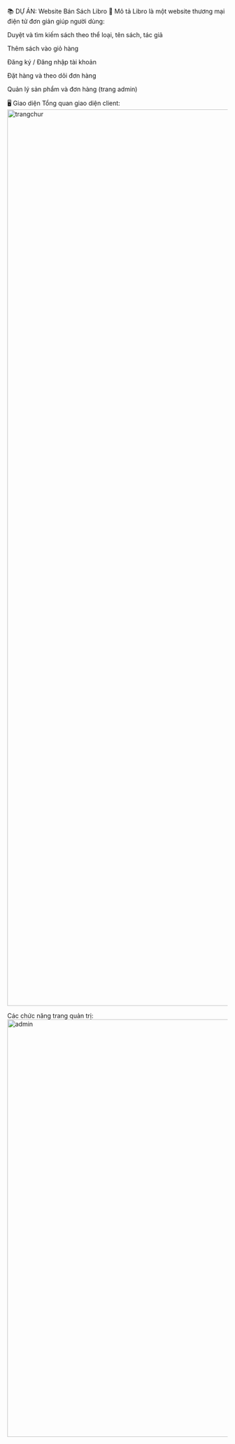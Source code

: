 📚 DỰ ÁN: Website Bán Sách Libro
🛒 Mô tả
Libro là một website thương mại điện tử đơn giản giúp người dùng:

Duyệt và tìm kiếm sách theo thể loại, tên sách, tác giả

Thêm sách vào giỏ hàng

Đăng ký / Đăng nhập tài khoản

Đặt hàng và theo dõi đơn hàng

Quản lý sản phẩm và đơn hàng (trang admin)

🖥️ Giao diện
Tổng quan giao diện client:
<img width="1193" height="2048" alt="trangchur" src="https://github.com/user-attachments/assets/e7df8e95-6061-4770-b631-51bccb12dfe9" />

Các chức năng trang quản trị:
<img width="1920" height="954" alt="admin" src="https://github.com/user-attachments/assets/33485ab7-3352-4d2e-a899-f9447702114e" />
